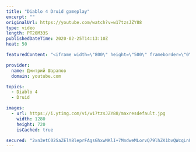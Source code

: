 ```yaml
---
title: "Diablo 4 Druid gameplay"
excerpt: ""
originalUrl: https://youtube.com/watch?v=w17tzsJZY88
type: video
length: PT20M33S
publishedDateTime: 2020-02-25T14:13:10Z
heat: 50

featuredContent: "<iframe width=\"800\" height=\"500\" frameborder=\"0\" src=\"https://www.youtube.com/embed/w17tzsJZY88\" allow=\"accelerometer; autoplay; encrypted-media; gyroscope; picture-in-picture\" allowfullscreen></iframe>"

provider:
  name: Дмитрий Шарапов
  domain: youtube.com

topics:
  - Diablo 4
  - Druid

images:
  - url: https://i.ytimg.com/vi/w17tzsJZY88/maxresdefault.jpg
    width: 1280
    height: 720
    isCached: true

secured: "2xn3etC02SaZElY8leprFAgsGhxwNKlI+7MndweMLorvQ79lhZK1bvQWcqLnFfglJg46dKJvHK9BpXWLqoGRaurD1UfPmE3WjWlCG9ofczDWljaZhDH+hQQkwl32DmbOWMyzqlX6FiRcHoN5ARvVFkzwstuOQE1v1GFit9g2omILv/+vYglDfKgrt58mUldodvD7jqvRdVMIZBLmN5ON/FxWXoNzjboBlr9xJEqpJcvKYmSll6KsARJS42voGHwgQ01v2ITnqSwI0zlOqai4VrhRVGBoOMRLVzAYun3u7bVBGs2V9oUOF5li1jTmVGg0naIS++0lAJAvxylSQ3hfO/1LFepk7ilOf/qRNzp7JpgzIinfa7K169WLdaFEOnKBX2TZO9ZtsPrJmPYqzxvG463nQY2o2R1e+JZTnMaEUHk=;cwRq6nQwbp3IymkAeBly6A=="
---
```


